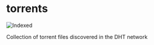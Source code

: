torrents 
========
![Indexed](https://img.shields.io/badge/indexed-41243-blue)

Collection of torrent files discovered in the DHT network
